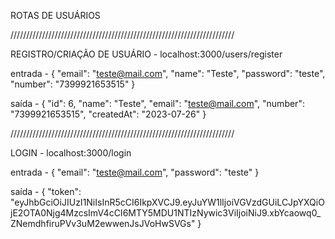 ROTAS DE USUÁRIOS 


///////////////////////////////////////////////////////////////////////

REGISTRO/CRIAÇÃO DE USUÁRIO - localhost:3000/users/register

entrada - 
{
	"email": "teste@mail.com",
	"name": "Teste", 
	"password": "teste",
	"number": "7399921653515"
}

saída - 
{
	"id": 6,
	"name": "Teste",
	"email": "teste@mail.com",
	"number": "7399921653515",
	"createdAt": "2023-07-26"
}

///////////////////////////////////////////////////////////////////////

LOGIN - localhost:3000/login

entrada - 
{
	"email": "teste@mail.com",
	"password": "teste"
}

saída -
{
	"token": "eyJhbGciOiJIUzI1NiIsInR5cCI6IkpXVCJ9.eyJuYW1lIjoiVGVzdGUiLCJpYXQiOjE2OTA0Njg4MzcsImV4cCI6MTY5MDU1NTIzNywic3ViIjoiNiJ9.xbYcaowq0_ZNemdhfiruPVv3uM2ewwenJsJVoHwSVGs"
}
